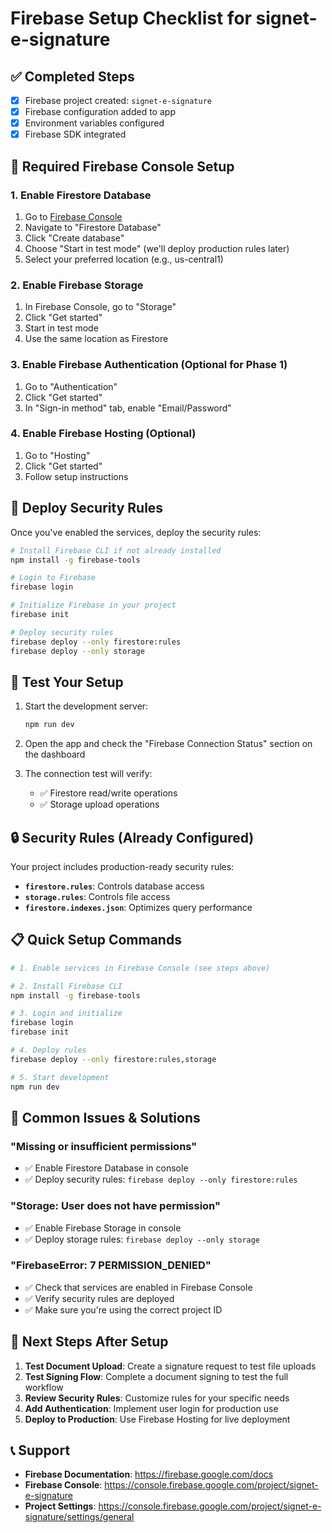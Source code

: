# Firebase Setup Checklist for signet-e-signature

## ✅ Completed Steps

- [x] Firebase project created: `signet-e-signature`
- [x] Firebase configuration added to app
- [x] Environment variables configured
- [x] Firebase SDK integrated

## 🔧 Required Firebase Console Setup

### 1. Enable Firestore Database

1. Go to [Firebase Console](https://console.firebase.google.com/project/signet-e-signature)
2. Navigate to "Firestore Database"
3. Click "Create database"
4. Choose "Start in test mode" (we'll deploy production rules later)
5. Select your preferred location (e.g., us-central1)

### 2. Enable Firebase Storage

1. In Firebase Console, go to "Storage"
2. Click "Get started"
3. Start in test mode
4. Use the same location as Firestore

### 3. Enable Firebase Authentication (Optional for Phase 1)

1. Go to "Authentication"
2. Click "Get started"
3. In "Sign-in method" tab, enable "Email/Password"

### 4. Enable Firebase Hosting (Optional)

1. Go to "Hosting"
2. Click "Get started"
3. Follow setup instructions

## 🚀 Deploy Security Rules

Once you've enabled the services, deploy the security rules:

```bash
# Install Firebase CLI if not already installed
npm install -g firebase-tools

# Login to Firebase
firebase login

# Initialize Firebase in your project
firebase init

# Deploy security rules
firebase deploy --only firestore:rules
firebase deploy --only storage
```

## 🧪 Test Your Setup

1. Start the development server:

   ```bash
   npm run dev
   ```

2. Open the app and check the "Firebase Connection Status" section on the dashboard

3. The connection test will verify:
   - ✅ Firestore read/write operations
   - ✅ Storage upload operations

## 🔒 Security Rules (Already Configured)

Your project includes production-ready security rules:

- **`firestore.rules`**: Controls database access
- **`storage.rules`**: Controls file access
- **`firestore.indexes.json`**: Optimizes query performance

## 📋 Quick Setup Commands

```bash
# 1. Enable services in Firebase Console (see steps above)

# 2. Install Firebase CLI
npm install -g firebase-tools

# 3. Login and initialize
firebase login
firebase init

# 4. Deploy rules
firebase deploy --only firestore:rules,storage

# 5. Start development
npm run dev
```

## 🚨 Common Issues & Solutions

### "Missing or insufficient permissions"

- ✅ Enable Firestore Database in console
- ✅ Deploy security rules: `firebase deploy --only firestore:rules`

### "Storage: User does not have permission"

- ✅ Enable Firebase Storage in console
- ✅ Deploy storage rules: `firebase deploy --only storage`

### "FirebaseError: 7 PERMISSION_DENIED"

- ✅ Check that services are enabled in Firebase Console
- ✅ Verify security rules are deployed
- ✅ Make sure you're using the correct project ID

## 🎯 Next Steps After Setup

1. **Test Document Upload**: Create a signature request to test file uploads
2. **Test Signing Flow**: Complete a document signing to test the full workflow
3. **Review Security Rules**: Customize rules for your specific needs
4. **Add Authentication**: Implement user login for production use
5. **Deploy to Production**: Use Firebase Hosting for live deployment

## 📞 Support

- **Firebase Documentation**: https://firebase.google.com/docs
- **Firebase Console**: https://console.firebase.google.com/project/signet-e-signature
- **Project Settings**: https://console.firebase.google.com/project/signet-e-signature/settings/general

